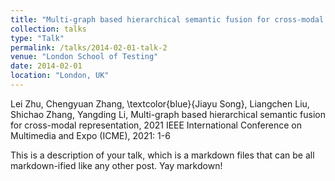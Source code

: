 ```yaml
---
title: "Multi-graph based hierarchical semantic fusion for cross-modal representation"
collection: talks
type: "Talk"
permalink: /talks/2014-02-01-talk-2
venue: "London School of Testing"
date: 2014-02-01
location: "London, UK"
---
```


Lei Zhu, Chengyuan Zhang, \textcolor{blue}{Jiayu Song}, Liangchen Liu, Shichao Zhang, Yangding Li, Multi-graph based hierarchical semantic fusion for cross-modal representation, 2021 IEEE International Conference on Multimedia and Expo (ICME), 2021: 1-6 

This is a description of your talk, which is a markdown files that can be all markdown-ified like any other post. Yay markdown!
